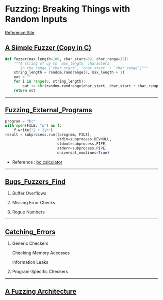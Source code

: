 # Fuzzing: Breaking Things with Random Inputs

[Reference Site](https://www.fuzzingbook.org/html/Fuzzer.html)

## [A Simple Fuzzer (Copy in C)](https://github.com/MJ-SEO/Fuzzing/blob/master/2.Fuzzing/fuzzer.c)

``` python
def fuzzer(max_length=100, char_start=32, char_range=32):
    """A string of up to `max_length` characters
       in the range [`char_start`, `char_start` + `char_range`]"""
    string_length = random.randrange(0, max_length + 1)
    out = ""
    for i in range(0, string_length):
        out += chr(random.randrange(char_start, char_start + char_range))
    return out	
```
---

## [Fuzzing_External_Programs](https://github.com/MJ-SEO/Fuzzing/tree/master/2.Fuzzing/Fuzzing_External_Programs)

``` python
program = "bc"
with open(FILE, "w") as f:
    f.write("2 + 2\n")
result = subprocess.run([program, FILE],
                        stdin=subprocess.DEVNULL,
                        stdout=subprocess.PIPE,
                        stderr=subprocess.PIPE,
                        universal_newlines=True)
```

- Reference : [bc calculator](https://man7.org/linux/man-pages/man1/bc.1p.html)

---

## [Bugs_Fuzzers_Find](https://github.com/MJ-SEO/Fuzzing/tree/master/2.Fuzzing/Bugs_Fuzzers_Find)

1. Buffer Overflows

2. Missing Error Checks

3. Rogue Numbers

---

## [Catching_Errors](https://github.com/MJ-SEO/Fuzzing/tree/master/2.Fuzzing/Catching_Errors)

1. Generic Checkers

	Checking Memory Accesses
	
	Information Leaks	

2. Program-Specific Checkers


---

## [A Fuzzing Architecture](https://github.com/MJ-SEO/Fuzzing/tree/master/2.Fuzzing/A_Fuzzing_Architecture)


